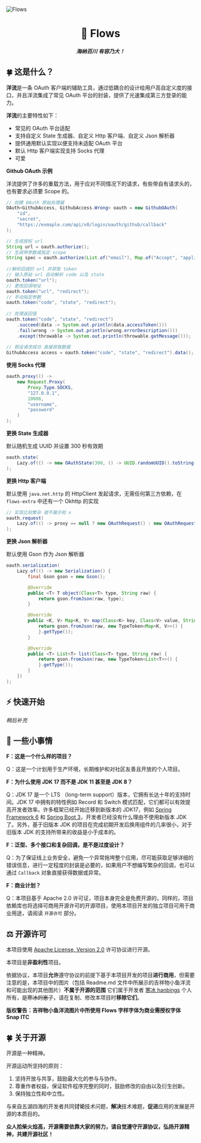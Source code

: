 ![Flows](https://picture.hanbings.io/2023/02/07/dbd60957f0391.png)

<h1 align="center">🌊 Flows</h1>
<h5 align="center">海纳百川 有容乃大！</h5>

## 🍀 这是什么？

**洋流**是一条 OAuth 客户端的辅助工具，通过低耦合的设计给用户高自定义度的接口，并且洋流集成了常见 OAuth 平台的封装，提供了光速集成第三方登录的能力。

**洋流**的主要特性如下：

- 常见的 OAuth 平台适配
- 支持自定义 State 生成器、自定义 Http 客户端、自定义 Json 解析器
- 提供通用默认实现以便支持未适配 OAuth 平台
- 默认 Http 客户端实现支持 Socks 代理
- 可爱



**Github OAuth 示例**

洋流提供了许多的重载方法，用于应对不同情况下的请求，有些带自有请求头的，也有要求必须要 Scope 的。

```java
// 创建 OAuth 原始处理器
OAuth<GithubAccess, GithubAccess.Wrong> oauth = new GithubOAuth(
	"id",
	"secret",
	"https://exmaple.com/api/v0/login/oauth/github/callback"
);

// 生成授权 url
String url = oauth.authorize();
// 生成带参数或指定 scope
String spec = oauth.authorize(List.of("email"), Map.of("Accept", "application/json"));
        
//解析回调的 url 并获取 token
// 输入原始 url 自动解析 code 以及 state
oauth.token("url");
// 更改回调地址
oauth.token("url", "redirect");
// 手动指定参数
oauth.token("code", "state", "redirect");
        
// 处理返回值
oauth.token("code", "state", "redirect")
	.succeed(data -> System.out.println(data.accessToken()))
	.fail(wrong -> System.out.println(wrong.errorDescription()))
	.except(throwable -> System.out.println(throwable.getMessage()));
        
// 假设请求成功 直接获取数据
GithubAccess access = oauth.token("code", "state", "redirect").data();
```

**使用 Socks 代理**

```java
oauth.proxy(() ->
	new Request.Proxy(
		Proxy.Type.SOCKS,
		"127.0.0.1",
		10086,
		"username",
		"password"
	)
);
```

**更换 State 生成器**

默认随机生成 UUID 并设置 300 秒有效期

```java
oauth.state(
    Lazy.of(() -> new OAuthState(300, () -> UUID.randomUUID().toString()))
);
```

**更换 Http 客户端**

默认使用 `java.net.http` 的 HttpClient 发起请求，无需任何第三方依赖，在 `flows-extra` 中还有一个 Okhttp 的实现

```java
// 实现比较繁杂 就不展示啦 x
oauth.request(
    Lazy.of(() -> proxy == null ? new OAuthRequest() : new OAuthRequest(proxy.get()))
);
```

**更换 Json 解析器**

默认使用 Gson 作为 Json 解析器

```java
oauth.serialization(
	Lazy.of(() -> new Serialization() {
		final Gson gson = new Gson();

		@Override
		public <T> T object(Class<T> type, String raw) {
			return gson.fromJson(raw, type);
		}

		@Override
		public <K, V> Map<K, V> map(Class<K> key, Class<V> value, String raw) {
			return gson.fromJson(raw, new TypeToken<Map<K, V>>() {
			}.getType());
		}

		@Override
		public <T> List<T> list(Class<T> type, String raw) {
			return gson.fromJson(raw, new TypeToken<List<T>>() {
			}.getType());
		}
	})
);
```

## ⚡️ 快速开始

*稍后补充*

## 🍉 一些小事情

**F：这是一个什么样的项目？**

Q：这是一个计划用于生产环境，长期维护和对社区友善且开放的个人项目。

**F：为什么使用 JDK 17 而不是 JDK 11 甚至是 JDK 8？**

Q：JDK 17 是一个 LTS （long-term support）版本，它拥有长达十年的支持时间。JDK 17 中拥有的特性例如 Record 和 Switch 模式匹配，它们都可以有效提高开发者效率。许多框架已经开始迁移到新版本的 JDK17，例如 [Spring Framework 6](https://spring.io/blog/2021/09/02/a-java-17-and-jakarta-ee-9-baseline-for-spring-framework-6) 和 [Spring Boot 3](https://spring.io/blog/2022/05/24/preparing-for-spring-boot-3-0)，开发者已经没有什么理由不使用新版本 JDK 了。另外，基于旧版本 JDK 的项目在完成初期开发后换用组件的几率很小，对于旧版本 JDK 的支持所带来的收益是小于成本的。

**F：泛型、多个接口和复杂回调，是不是过度设计？**

Q：为了保证线上业务安全，避免一个异常拖垮整个应用，尽可能获取足够详细的错误信息，进行一定程度的封装是必要的，如果用户不想编写繁杂的回调，也可以通过 `Callback` 对象直接获得数据或异常。

**F：商业计划？**

Q：本项目基于 Apache 2.0 许可证，项目本身完全是免费开源的，同样的，项目依赖库也将选择可商用开源许可的开源项目，使用本项目开发的独立项目可用于商业用途，请阅读 `开源许可` 部分。


## ⚖ 开源许可

本项目使用 [Apache License, Version 2.0](https://www.apache.org/licenses/LICENSE-2.0.html) 许可协议进行开源。

本项目是**非盈利性**项目。

依据协议，本项目**允许**遵守协议的前提下基于本项目开发的项目**进行商用**，但需要注意的是，本项目中的图片（包括 Readme.md 文件中所展示的吉祥物小鱼洋流和可能出现的其他图片）**不属于开源的范围** 它们属于开发者 [寒冰 hanbings](https://github.com/hanbings) 个人所有，~~是寒冰的崽子~~，请在复制、修改本项目时**移除它们**。

**版权警告：吉祥物小鱼洋流图片中所使用 Flows 字样字体为商业需授权字体 Snap ITC**

## 🍀 关于开源

开源是一种精神。

开源运动所坚持的原则：

1. 坚持开放与共享，鼓励最大化的参与与协作。
2. 尊重作者权益，保证软件程序完整的同时，鼓励修改的自由以及衍生创新。
3. 保持独立性和中立性。

与来自五湖四海的开发者共同**讨论**技术问题，**解决**技术难题，**促进**应用的发展是开源的本质目的。

**众人拾柴火焰高，开源需要依靠大家的努力，请自觉遵守开源协议，弘扬开源精神，共建开源社区！**
